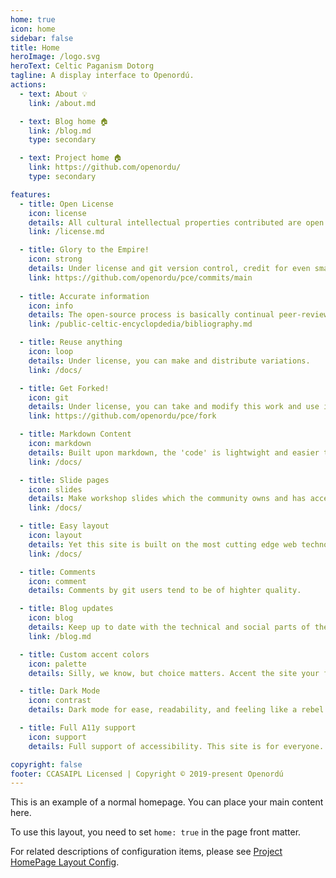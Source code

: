```yaml
---
home: true
icon: home
sidebar: false
title: Home
heroImage: /logo.svg
heroText: Celtic Paganism Dotorg
tagline: A display interface to Openordú.
actions:
  - text: About 💡
    link: /about.md

  - text: Blog home 🏠
    link: /blog.md
    type: secondary

  - text: Project home 🏠
    link: https://github.com/openordu/
    type: secondary

features:
  - title: Open License
    icon: license
    details: All cultural intellectual properties contributed are open licenced.
    link: /license.md

  - title: Glory to the Empire!
    icon: strong
    details: Under license and git version control, credit for even small contributions are minutely preserved. Never have your work stolen.
    link: https://github.com/openordu/pce/commits/main
  
  - title: Accurate information
    icon: info
    details: The open-source process is basically continual peer-review.
    link: /public-celtic-encyclopdedia/bibliography.md

  - title: Reuse anything
    icon: loop
    details: Under license, you can make and distribute variations.
    link: /docs/

  - title: Get Forked!
    icon: git
    details: Under license, you can take and modify this work and use it in your coven or grove. Go fork yourself a tradition.
    link: https://github.com/openordu/pce/fork

  - title: Markdown Content
    icon: markdown
    details: Built upon markdown, the 'code' is lightwight and easier to write than html.
    link: /docs/

  - title: Slide pages
    icon: slides
    details: Make workshop slides which the community owns and has access to.
    link: /docs/

  - title: Easy layout
    icon: layout
    details: Yet this site is built on the most cutting edge web technology.
    link: /docs/

  - title: Comments
    icon: comment
    details: Comments by git users tend to be of highter quality.

  - title: Blog updates
    icon: blog
    details: Keep up to date with the technical and social parts of the project.
    link: /blog.md

  - title: Custom accent colors
    icon: palette
    details: Silly, we know, but choice matters. Accent the site your favorte color choice.

  - title: Dark Mode
    icon: contrast
    details: Dark mode for ease, readability, and feeling like a rebel.

  - title: Full A11y support
    icon: support
    details: Full support of accessibility. This site is for everyone.

copyright: false
footer: CCASAIPL Licensed | Copyright © 2019-present Openordú
---
```


This is an example of a normal homepage. You can place your main content here.

To use this layout, you need to set `home: true` in the page front matter.

For related descriptions of configuration items, please see [Project HomePage Layout Config](/guide/layout/home/).
